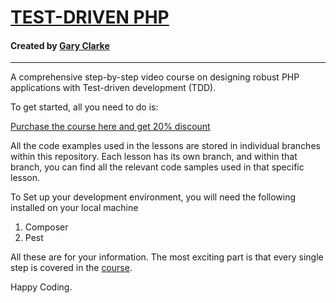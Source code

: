 <h1><a href="https://garyclarketech.teachable.com/p/test-driven-php">TEST-DRIVEN PHP</a></h1>

<h4>Created by <a href="https://www.youtube.com/@GaryClarkeTech"> Gary Clarke</a></h4>

<hr>

A comprehensive step-by-step video course on designing robust PHP applications with Test-driven development (TDD).

To get started, all you need to do is:

<a href="https://garyclarketech.teachable.com/p/test-driven-php">Purchase the course here and get 20% discount</a>

All the code examples used in the lessons are stored in individual branches within this repository. Each lesson has its own branch, and within that branch, you can find all the relevant code samples used in that specific lesson.

To Set up your development environment, you will need the following installed on your local machine

1. Composer
2. Pest

All these are for your information. The most exciting part is that every single step is covered in the <a href="https://garyclarketech.teachable.com/p/test-driven-php">course</a>.

Happy Coding.
